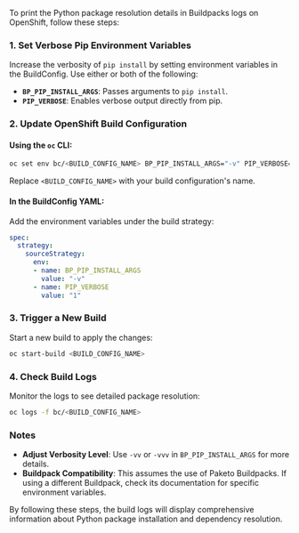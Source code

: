 To print the Python package resolution details in Buildpacks logs on OpenShift, follow these steps:

### 1. **Set Verbose Pip Environment Variables**
Increase the verbosity of `pip install` by setting environment variables in the BuildConfig. Use either or both of the following:

- **`BP_PIP_INSTALL_ARGS`**: Passes arguments to `pip install`.
- **`PIP_VERBOSE`**: Enables verbose output directly from pip.

### 2. **Update OpenShift Build Configuration**
#### Using the `oc` CLI:
```bash
oc set env bc/<BUILD_CONFIG_NAME> BP_PIP_INSTALL_ARGS="-v" PIP_VERBOSE=1
```
Replace `<BUILD_CONFIG_NAME>` with your build configuration's name.

#### In the BuildConfig YAML:
Add the environment variables under the build strategy:
```yaml
spec:
  strategy:
    sourceStrategy:
      env:
      - name: BP_PIP_INSTALL_ARGS
        value: "-v"
      - name: PIP_VERBOSE
        value: "1"
```

### 3. **Trigger a New Build**
Start a new build to apply the changes:
```bash
oc start-build <BUILD_CONFIG_NAME>
```

### 4. **Check Build Logs**
Monitor the logs to see detailed package resolution:
```bash
oc logs -f bc/<BUILD_CONFIG_NAME>
```

### **Notes**
- **Adjust Verbosity Level**: Use `-vv` or `-vvv` in `BP_PIP_INSTALL_ARGS` for more details.
- **Buildpack Compatibility**: This assumes the use of Paketo Buildpacks. If using a different Buildpack, check its documentation for specific environment variables.

By following these steps, the build logs will display comprehensive information about Python package installation and dependency resolution.